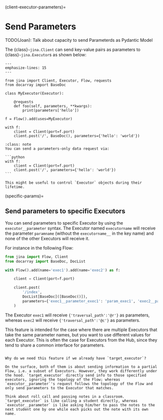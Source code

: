 (client-executor-parameters)=
# Send Parameters

TODO(Joan): Talk about capacity to send Parameterds as Pydantic Model

The {class}`~jina.Client` can send key-value pairs as parameters to {class}`~jina.Executor`s as shown below:

```{code-block} python
---
emphasize-lines: 15
---

from jina import Client, Executor, Flow, requests
from docarray import BaseDoc

class MyExecutor(Executor):

    @requests
    def foo(self, parameters, **kwargs):
        print(parameters['hello'])

f = Flow().add(uses=MyExecutor)

with f:
    client = Client(port=f.port)
    client.post('/', BaseDoc(), parameters={'hello': 'world'})
```

````{hint} 
:class: note
You can send a parameters-only data request via:

```python
with f:
    client = Client(port=f.port)
    client.post('/', parameters={'hello': 'world'})
```

This might be useful to control `Executor` objects during their lifetime.
````

(specific-params)=
## Send parameters to specific Executors

You can send parameters to specific Executor by using the `executor__parameter` syntax.
The Executor named `executorname` will receive the parameter `paramname` (without the `executorname__` in the key name) 
and none of the other Executors will receive it.

For instance in the following Flow:

```python
from jina import Flow, Client
from docarray import BaseDoc, DocList

with Flow().add(name='exec1').add(name='exec2') as f:

    client = Client(port=f.port)

    client.post(
        '/index',
        DocList[BaseDoc]([BaseDoc()]),
        parameters={'exec1__parameter_exec1': 'param_exec1', 'exec2__parameter_exec1': 'param_exec2'},
    )
```

The Executor `exec1` will receive `{'traversal_path':'@r'}` as parameters, whereas `exec2` will receive `{'traversal_path':'@c'}` as parameters.

This feature is intended for the case where there are multiple Executors that take the same parameter names, but you want to use different values for each Executor.
This is often the case for Executors from the Hub, since they tend to share a common interface for parameters.

```{admonition} Difference to target_executor

Why do we need this feature if we already have `target_executor`?

On the surface, both of them is about sending information to a partial Flow, i.e. a subset of Executors. However, they work differently under the hood. `target_executor` directly send info to those specified executors, ignoring the topology of the Flow; whereas `executor__parameter`'s request follows the topology of the Flow and only send parameters to the Executor that matches.

Think about roll call and passing notes in a classroom. `target_executor` is like calling a student directly, whereas `executor__parameter` is like asking him/her to pass the notes to the next student one by one while each picks out the note with its own name.
```


